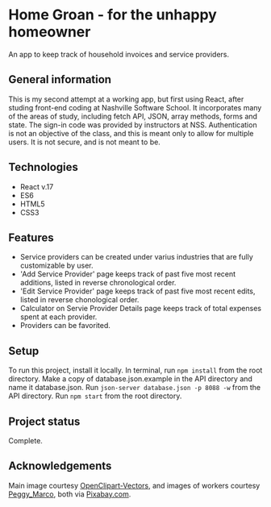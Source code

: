 # Home Groan - for the unhappy homeowner
An app to keep track of household invoices and service providers.

## General information
This is my second attempt at a working app, but first using React, after studing front-end coding at Nashville Software School. It incorporates many of the areas of study, including fetch API, JSON, array methods, forms and state. The sign-in code was provided by instructors at NSS. Authentication is not an objective of the class, and this is meant only to allow for multiple users. It is not secure, and is not meant to be. 

## Technologies
- React v.17
- ES6
- HTML5
- CSS3

## Features
- Service providers can be created under varius industries that are fully customizable by user. 
- 'Add Service Provider' page keeps track of past five most recent additions, listed in reverse chronological order.
- 'Edit Service Provider' page keeps track of past five most recent edits, listed in reverse chonological order.
- Calculator on Servie Provider Details page keeps track of total expenses spent at each provider.
- Providers can be favorited.

## Setup
To run this project, install it locally. In terminal, run `npm install` from the root directory. Make a copy of database.json.example in the API directory and name it database.json. Run `json-server database.json -p 8088 -w` from the API directory. Run `npm start` from the root directory. 

## Project status
Complete. 

## Acknowledgements
Main image courtesy [OpenClipart-Vectors](https://pixabay.com/users/openclipart-vectors-30363/), and images of workers courtesy [Peggy_Marco](https://pixabay.com/users/peggy_marco-1553824/), both via [Pixabay.com](https://pixabay.com/). 
